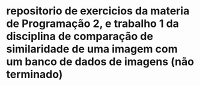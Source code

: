# repositorio de exercicios da materia de Programação 2, e trabalho 1 da disciplina de comparação de similaridade de uma imagem com um banco de dados de imagens (não terminado)
